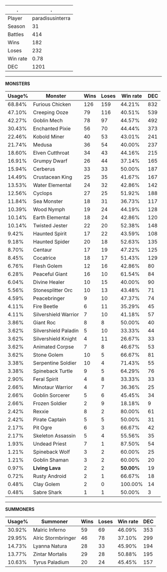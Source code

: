 .|.
|-|-
Player|paradisusinterra
Season|31
Battles|414
Wins|182
Loses|232
Win rate|0.78
DEC|1201

---
**MONSTERS**

Usage%|Monster|Wins|Loses|Win rate|DEC|
-|-|-|-|-|-|
68.84%|Furious Chicken|126|159|44.21%|832|
47.10%|Creeping Ooze|79|116|40.51%|539|
42.27%|Goblin Mech|78|97|44.57%|492|
30.43%|Enchanted Pixie|56|70|44.44%|373|
22.46%|Kobold Miner|40|53|43.01%|241|
21.74%|Medusa|36|54|40.00%|237|
18.60%|Elven Cutthroat|34|43|44.16%|215|
16.91%|Grumpy Dwarf|26|44|37.14%|165|
15.94%|Cerberus|33|33|50.00%|187|
14.49%|Crustacean King|25|35|41.67%|167|
13.53%|Water Elemental|24|32|42.86%|142|
12.56%|Cyclops|27|25|51.92%|188|
11.84%|Sea Monster|18|31|36.73%|117|
10.39%|Wood Nymph|19|24|44.19%|128|
10.14%|Earth Elemental|18|24|42.86%|120|
10.14%|Twisted Jester|22|20|52.38%|148|
9.42%|Haunted Spirit|17|22|43.59%|108|
9.18%|Haunted Spider|20|18|52.63%|135|
8.70%|Centaur|17|19|47.22%|125|
8.45%|Cocatrice|18|17|51.43%|129|
6.76%|Flesh Golem|12|16|42.86%|80|
6.28%|Peaceful Giant|16|10|61.54%|84|
6.04%|Divine Healer|10|15|40.00%|90|
5.56%|Stonesplitter Orc|10|13|43.48%|71|
4.59%|Peacebringer|9|10|47.37%|74|
4.11%|Fire Beetle|6|11|35.29%|45|
4.11%|Silvershield Warrior|7|10|41.18%|57|
3.86%|Giant Roc|8|8|50.00%|40|
3.62%|Silvershield Paladin|5|10|33.33%|44|
3.62%|Silvershield Knight|4|11|26.67%|33|
3.62%|Animated Corpse|7|8|46.67%|53|
3.62%|Stone Golem|10|5|66.67%|81|
3.38%|Serpentine Soldier|10|4|71.43%|55|
3.38%|Spineback Turtle|9|5|64.29%|76|
2.90%|Feral Spirit|4|8|33.33%|33|
2.66%|Minotaur Warrior|4|7|36.36%|25|
2.66%|Goblin Sorcerer|5|6|45.45%|34|
2.66%|Frozen Soldier|2|9|18.18%|9|
2.42%|Rexxie|8|2|80.00%|61|
2.42%|Pirate Captain|5|5|50.00%|31|
2.17%|Pit Ogre|6|3|66.67%|42|
2.17%|Skeleton Assassin|5|4|55.56%|35|
1.93%|Undead Priest|7|1|87.50%|54|
1.21%|Spineback Wolf|3|2|60.00%|25|
1.21%|Goblin Shaman|3|2|60.00%|20|
0.97%|**Living Lava**|2|2|**50.00%**|19|
0.72%|Rusty Android|2|1|66.67%|18|
0.48%|Clay Golem|2|0|100.00%|14|
0.48%|Sabre Shark|1|1|50.00%|3|

---
**SUMMONERS**

Usage%|Summoner|Wins|Loses|Win rate|DEC|
-|-|-|-|-|-|
30.92%|Malric Inferno|59|69|46.09%|353|
29.95%|Alric Stormbringer|46|78|37.10%|299|
14.73%|Lyanna Natura|28|33|45.90%|194|
13.77%|Zintar Mortalis|29|28|50.88%|195|
10.63%|Tyrus Paladium|20|24|45.45%|157|
